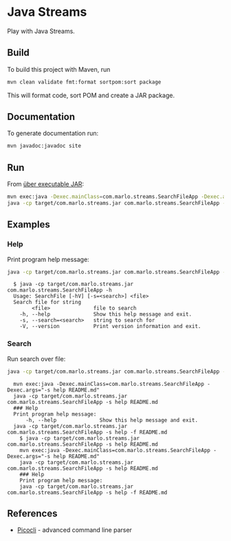 # Java Streams

Play with Java Streams.

## Build

To build this project with Maven, run

```bash
mvn clean validate fmt:format sortpom:sort package
```

This will format code, sort POM and create a JAR package.

## Documentation

To generate documentation run:

```bash
mvn javadoc:javadoc site
```

## Run

From [über executable JAR](https://maven.apache.org/plugins/maven-shade-plugin/examples/executable-jar.html):

```bash
mvn exec:java -Dexec.mainClass=com.marlo.streams.SearchFileApp -Dexec.args="-s help README.md"
java -cp target/com.marlo.streams.jar com.marlo.streams.SearchFileApp -s help README.md
```

## Examples

### Help

Print program help message:

```bash
java -cp target/com.marlo.streams.jar com.marlo.streams.SearchFileApp -h
```

```text
  $ java -cp target/com.marlo.streams.jar com.marlo.streams.SearchFileApp -h
  Usage: SearchFile [-hV] [-s=<search>] <file>
  Search file for string
        <file>              file to search
    -h, --help              Show this help message and exit.
    -s, --search=<search>   string to search for
    -V, --version           Print version information and exit.
```

### Search

Run search over file:

```bash
java -cp target/com.marlo.streams.jar com.marlo.streams.SearchFileApp -s help -f README.md
```

```text
  mvn exec:java -Dexec.mainClass=com.marlo.streams.SearchFileApp -Dexec.args="-s help README.md"
  java -cp target/com.marlo.streams.jar com.marlo.streams.SearchFileApp -s help README.md
  ### Help
  Print program help message:
      -h, --help              Show this help message and exit.
  java -cp target/com.marlo.streams.jar com.marlo.streams.SearchFileApp -s help -f README.md
    $ java -cp target/com.marlo.streams.jar com.marlo.streams.SearchFileApp -s help README.md
    mvn exec:java -Dexec.mainClass=com.marlo.streams.SearchFileApp -Dexec.args="-s help README.md"
    java -cp target/com.marlo.streams.jar com.marlo.streams.SearchFileApp -s help README.md
    ### Help
    Print program help message:
    java -cp target/com.marlo.streams.jar com.marlo.streams.SearchFileApp -s help -f README.md
```

## References

* [Picocli](https://picocli.info/) - advanced command line parser
